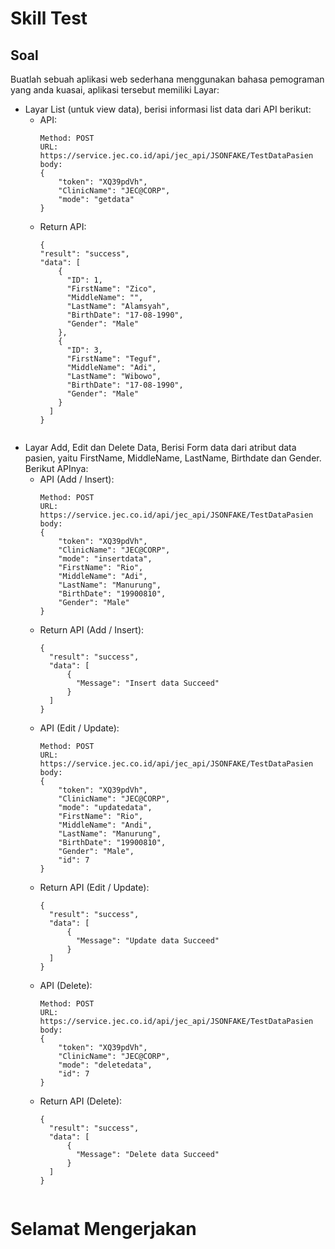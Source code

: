 # Skill Test

## Soal
Buatlah sebuah aplikasi web sederhana menggunakan bahasa pemograman yang anda kuasai, aplikasi tersebut memiliki Layar:
 * Layar List (untuk view data), berisi informasi list data dari API berikut:
    * API:
      ```
      Method: POST
      URL: https://service.jec.co.id/api/jec_api/JSONFAKE/TestDataPasien
      body:
      {
          "token": "XQ39pdVh",
          "ClinicName": "JEC@CORP",
          "mode": "getdata"
      }
    * Return API:
      ```
      {
      "result": "success",
      "data": [
          {
            "ID": 1,
            "FirstName": "Zico",
            "MiddleName": "",
            "LastName": "Alamsyah",
            "BirthDate": "17-08-1990",
            "Gender": "Male"
          },
          {
            "ID": 3,
            "FirstName": "Teguf",
            "MiddleName": "Adi",
            "LastName": "Wibowo",
            "BirthDate": "17-08-1990",
            "Gender": "Male"
          }
        ]
      }
  
 * Layar Add, Edit dan Delete Data, Berisi Form data dari atribut data pasien, yaitu FirstName, MiddleName, LastName, Birthdate dan Gender. Berikut APInya:
    * API (Add / Insert):
      ```
      Method: POST
      URL: https://service.jec.co.id/api/jec_api/JSONFAKE/TestDataPasien
      body:
      {
          "token": "XQ39pdVh",
          "ClinicName": "JEC@CORP",
          "mode": "insertdata",
          "FirstName": "Rio",
          "MiddleName": "Adi",
          "LastName": "Manurung",
          "BirthDate": "19900810",
          "Gender": "Male"
      }
    * Return API (Add / Insert):
      ```
      {
        "result": "success",
        "data": [
            {
              "Message": "Insert data Succeed"
            }
        ]
      }

    * API (Edit / Update):
      ```
      Method: POST
      URL: https://service.jec.co.id/api/jec_api/JSONFAKE/TestDataPasien
      body:
      {
          "token": "XQ39pdVh",
          "ClinicName": "JEC@CORP",
          "mode": "updatedata",
          "FirstName": "Rio",
          "MiddleName": "Andi",
          "LastName": "Manurung",
          "BirthDate": "19900810",
          "Gender": "Male",
          "id": 7
      }
    * Return API (Edit / Update):
      ```
      {
        "result": "success",
        "data": [
            {
              "Message": "Update data Succeed"
            }
        ]
      }

    * API (Delete):
      ```
      Method: POST
      URL: https://service.jec.co.id/api/jec_api/JSONFAKE/TestDataPasien
      body:
      {
          "token": "XQ39pdVh",
          "ClinicName": "JEC@CORP",
          "mode": "deletedata",
          "id": 7
      }
    * Return API (Delete):
      ```
      {
        "result": "success",
        "data": [
            {
              "Message": "Delete data Succeed"
            }
        ]
      }
      
      
# Selamat Mengerjakan
